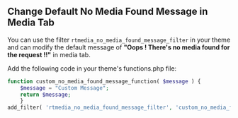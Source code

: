 ## Change Default No Media Found Message in Media Tab

You can use the filter `rtmedia_no_media_found_message_filter` in your theme and can modify the default message of **"Oops ! There's no media found for the request !!"** in media tab.

Add the following code in your theme's functions.php file:

```php
function custom_no_media_found_message_function( $message ) {
	$message = "Custom Message";
	return $message;
	}
add_filter( 'rtmedia_no_media_found_message_filter', 'custom_no_media_found_message_function' ,10, 1 );
```

